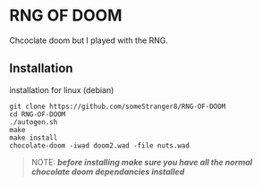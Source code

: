 
# RNG OF DOOM

Chcoclate doom but I played with the RNG.


## Installation

installation for linux (debian)

```
git clone https://github.com/someStranger8/RNG-OF-DOOM
cd RNG-OF-DOOM
./autogen.sh
make
make install
chocolate-doom -iwad doom2.wad -file nuts.wad
```

> NOTE: ***before installing make sure you have all the normal chocolate doom dependancies installed***
